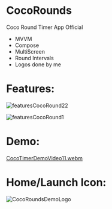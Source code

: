 # CocoRounds
Coco Round Timer App Official
- MVVM
- Compose
- MultiScreen
- Round Intervals
- Logos done by me

# Features:
![featuresCocoRound22](https://github.com/ianttta/CocoRounds/assets/135581442/664d5732-67d6-4f2e-8a60-af84a5f5f24f)

![featuresCocoRound1](https://github.com/ianttta/CocoRounds/assets/135581442/65b5ccd0-1492-4898-9557-fd5418ec2b0f)

# Demo:
[CocoTimerDemoVideo11.webm](https://github.com/ianttta/CocoRounds/assets/135581442/47b9599e-66ab-4387-8b36-9c6934881966)

# Home/Launch Icon:
![CocoRoundsDemoLogo](https://github.com/ianttta/CocoRounds/assets/135581442/556655ff-5302-4073-bb7d-5e396355670e)
